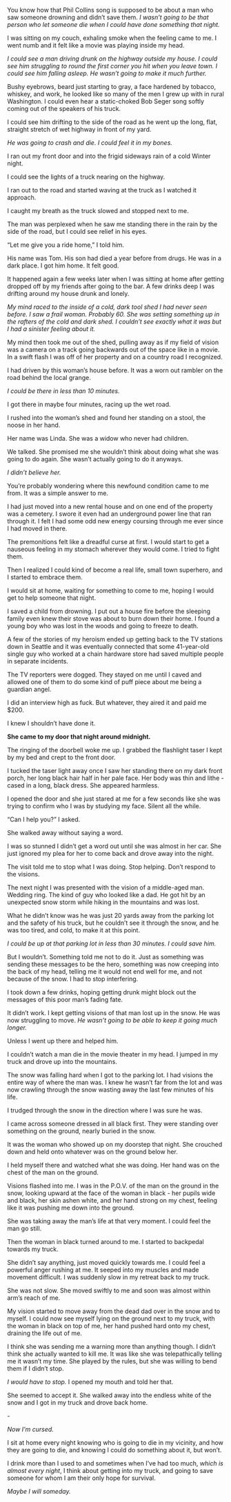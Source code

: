 You know how that Phil Collins song is supposed to be about a man who saw someone drowning and didn’t save them. *I wasn’t going to be that person who let someone die when I could have done something that night.* 

I was sitting on my couch, exhaling smoke when the feeling came to me. I went numb and it felt like a movie was playing inside my head. 

*I could see a man driving drunk on the highway outside my house. I could see him struggling to round the first corner you hit when you leave town. I could see him falling asleep.* *He wasn’t going to make it much further.* 

Bushy eyebrows, beard just starting to gray, a face hardened by tobacco, whiskey, and work, he looked like so many of the men I grew up with in rural Washington. I could even hear a static-choked Bob Seger song softly coming out of the speakers of his truck. 

I could see him drifting to the side of the road as he went up the long, flat, straight stretch of wet highway in front of my yard. 

*He was going to crash and die. I could feel it in my bones.* 

I ran out my front door and into the frigid sideways rain of a cold Winter night. 

I could see the lights of a truck nearing on the highway. 

I ran out to the road and started waving at the truck as I watched it approach. 

I caught my breath as the truck slowed and stopped next to me. 

The man was perplexed when he saw me standing there in the rain by the side of the road, but I could see relief in his eyes. 

“Let me give you a ride home,” I told him. 

His name was Tom. His son had died a year before from drugs. He was in a dark place. I got him home. It felt good. 

It happened again a few weeks later when I was sitting at home after getting dropped off by my friends after going to the bar. A few drinks deep I was drifting around my house drunk and lonely. 

*My mind raced to the inside of a cold, dark tool shed I had never seen before. I saw a frail woman. Probably 60. She was setting something up in the rafters of the cold and dark shed. I couldn’t see exactly what it was but I had a sinister feeling about it.* 

My mind then took me out of the shed, pulling away as if my field of vision was a camera on a track going backwards out of the space like in a movie. In a swift flash I was off of her property and on a country road I recognized. 

I had driven by this woman’s house before. It was a worn out rambler on the road behind the local grange. 

*I could be there in less than 10 minutes.* 

I got there in maybe four minutes, racing up the wet road. 

I rushed into the woman’s shed and found her standing on a stool, the noose in her hand. 

Her name was Linda. She was a widow who never had children. 

We talked. She promised me she wouldn’t think about doing what she was going to do again. She wasn’t actually going to do it anyways. 

*I didn’t believe her.* 

You’re probably wondering where this newfound condition came to me from. It was a simple answer to me. 

I had just moved into a new rental house and on one end of the property was a cemetery. I swore it even had an underground power line that ran through it. I felt I had some odd new energy coursing through me ever since I had moved in there. 

The premonitions felt like a dreadful curse at first. I would start to get a nauseous feeling in my stomach wherever they would come. I tried to fight them. 

Then I realized I could kind of become a real life, small town superhero, and I started to embrace them. 

I would sit at home, waiting for something to come to me, hoping I would get to help someone that night. 

I saved a child from drowning. I put out a house fire before the sleeping family even knew their stove was about to burn down their home. I found a young boy who was lost in the woods and going to freeze to death. 

A few of the stories of my heroism ended up getting back to the TV stations down in Seattle and it was eventually connected that some 41-year-old single guy who worked at a chain hardware store had saved multiple people in separate incidents. 

The TV reporters were dogged. They stayed on me until I caved and allowed one of them to do some kind of puff piece about me being a guardian angel. 

I did an interview high as fuck. But whatever, they aired it and paid me $200. 

I knew I shouldn’t have done it. 

**She came to my door that night around midnight.** 

The ringing of the doorbell woke me up. I grabbed the flashlight taser I kept by my bed and crept to the front door. 

I tucked the taser light away once I saw her standing there on my dark front porch, her long black hair half in her pale face. Her body was thin and lithe - cased in a long, black dress. She appeared harmless. 

I opened the door and she just stared at me for a few seconds like she was trying to confirm who I was by studying my face. Silent all the while. 

“Can I help you?” I asked. 

She walked away without saying a word. 

I was so stunned I didn’t get a word out until she was almost in her car. She just ignored my plea for her to come back and drove away into the night. 

The visit told me to stop what I was doing. Stop helping. Don’t respond to the visions. 

The next night I was presented with the vision of a middle-aged man. Wedding ring. The kind of guy who looked like a dad. He got hit by an unexpected snow storm while hiking in the mountains and was lost. 

What he didn’t know was he was just 20 yards away from the parking lot and the safety of his truck, but he couldn’t see it through the snow, and he was too tired, and cold, to make it at this point. 

*I could be up at that parking lot in less than 30 minutes. I could save him.* 

But I wouldn’t. Something told me not to do it. Just as something was sending these messages to be the hero, something was now creeping into the back of my head, telling me it would not end well for me, and not because of the snow. I had to stop interfering. 

I took down a few drinks, hoping getting drunk might block out the messages of this poor man’s fading fate. 

It didn’t work. I kept getting visions of that man lost up in the snow. He was now struggling to move. *He wasn’t going to be able to keep it going much longer.* 

Unless I went up there and helped him. 

I couldn’t watch a man die in the movie theater in my head. I jumped in my truck and drove up into the mountains. 

The snow was falling hard when I got to the parking lot. I had visions the entire way of where the man was. I knew he wasn’t far from the lot and was now crawling through the snow wasting away the last few minutes of his life. 

I trudged through the snow in the direction where I was sure he was. 

I came across someone dressed in all black first. They were standing over something on the ground, nearly buried in the snow. 

It was the woman who showed up on my doorstep that night. She crouched down and held onto whatever was on the ground below her. 

I held myself there and watched what she was doing. Her hand was on the chest of the man on the ground. 

Visions flashed into me. I was in the P.O.V. of the man on the ground in the snow, looking upward at the face of the woman in black - her pupils wide and black, her skin ashen white, and her hand strong on my chest, feeling like it was pushing me down into the ground. 

She was taking away the man’s life at that very moment. I could feel the man go still. 

Then the woman in black turned around to me. I started to backpedal towards my truck. 

She didn’t say anything, just moved quickly towards me. I could feel a powerful anger rushing at me. It seeped into my muscles and made movement difficult. I was suddenly slow in my retreat back to my truck. 

She was not slow. She moved swiftly to me and soon was almost within arm’s reach of me. 

My vision started to move away from the dead dad over in the snow and to myself. I could now see myself lying on the ground next to my truck, with the woman in black on top of me, her hand pushed hard onto my chest, draining the life out of me. 

I think she was sending me a warning more than anything though. I didn’t think she actually wanted to kill me. It was like she was telepathically telling me it wasn’t my time. She played by the rules, but she was willing to bend them if I didn’t stop. 

*I would have to stop.* I opened my mouth and told her that. 

She seemed to accept it. She walked away into the endless white of the snow and I got in my truck and drove back home. 

\-

*Now I’m cursed.* 

I sit at home every night knowing who is going to die in my vicinity, and how they are going to die, and knowing I could do something about it, but won’t.

I drink more than I used to and sometimes when I’ve had too much, *which is almost every night*, I think about getting into my truck, and going to save someone for whom I am their only hope for survival. 

*Maybe I will someday.* 